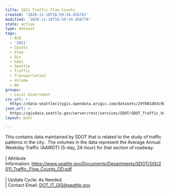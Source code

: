 ```yaml
---
title: 2011 Traffic Flow Counts
created: '2020-11-10T16:59:34.456767'
modified: '2020-11-10T16:59:34.456778'
state: active
type: dataset
tags:
  - 018
  - '2011'
  - Counts
  - Flow
  - Gis
  - Sdot
  - Seattle
  - Traffic
  - Transportation
  - Volume
  - Wa
groups:
  - Local Government
csv_url: >-
  https://data-seattlecitygis.opendata.arcgis.com/datasets/29f801d03c9b4b608bca6a8e497278c3_4.csv?outSR=%7B%22latestWkid%22%3A2926%2C%22wkid%22%3A2926%7D
json_url: >-
  https://gisdata.seattle.gov/server/rest/services/SDOT/SDOT_Traffic_Volume/MapServer/4
layout: post

---
```

This contains data maintained by SDOT that is related to the study of traffic patterns in the city.  The volumes in the data represent the Average Annual Weekday Traffic (AAWDT) (5-day, 24-hour) for that section of roadway.  <br /><br />| Attribute Information: <a href='https://www.seattle.gov/Documents/Departments/SDOT/GIS/2011_Traffic_Flow_Counts_OD.pdf' target='_blank'>https://www.seattle.gov/Documents/Departments/SDOT/GIS/2011_Traffic_Flow_Counts_OD.pdf</a> <br /><br />| Update Cycle: As Needed <br />| Contact Email: <a href='mailto:DOT_IT_GIS@seattle.gov' target='_blank'>DOT_IT_GIS@seattle.gov</a>
